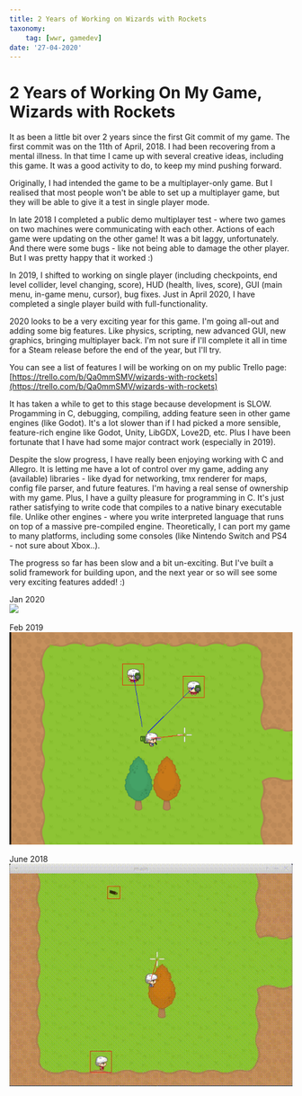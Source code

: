 ```yaml
---
title: 2 Years of Working on Wizards with Rockets
taxonomy:
	tag: [wwr, gamedev]
date: '27-04-2020'
---
```


# 2 Years of Working On My Game, Wizards with Rockets

It as been a little bit over 2 years since the first Git commit of my game. The first commit was on the 11th of April, 2018. I had been recovering from a mental illness. In that time I came up with several creative ideas, including this game. It was a good activity to do, to keep my mind pushing forward.

Originally, I had intended the game to be a multiplayer-only game. But I realised that most people won't be able to set up a multiplayer game, but they will be able to give it a test in single player mode.

In late 2018 I completed a public demo multiplayer test - where two games on two machines were communicating with each other. Actions of each game were updating on the other game! It was a bit laggy, unfortunately. And there were some bugs - like not being able to damage the other player. But I was pretty happy that it worked :)

In 2019, I shifted to working on single player (including checkpoints, end level collider, level changing, score), HUD (health, lives, score), GUI (main menu, in-game menu, cursor), bug fixes. Just in April 2020, I have completed a single player build with full-functionality.

2020 looks to be a very exciting year for this game. I'm going all-out and adding some big features. Like physics, scripting, new advanced GUI, new graphics, bringing multiplayer back. I'm not sure if I'll complete it all in time for a Steam release before the end of the year, but I'll try.

You can see a list of features I will be working on on my public Trello page: [https://trello.com/b/Qa0mmSMV/wizards-with-rockets](https://trello.com/b/Qa0mmSMV/wizards-with-rockets)

It has taken a while to get to this stage because development is SLOW. Progamming in C, debugging, compiling, adding feature seen in other game engines (like Godot). It's a lot slower than if I had picked a more sensible, feature-rich engine like Godot, Unity, LibGDX, Love2D, etc. Plus I have been fortunate that I have had some major contract work (especially in 2019).

Despite the slow progress, I have really been enjoying working with C and Allegro. It is letting me have a lot of control over my game, adding any (available) libraries - like dyad for networking, tmx renderer for maps, config file parser, and future features. I'm having a real sense of ownership with my game. Plus, I have a guilty pleasure for programming in C. It's just rather satisfying to write code that compiles to a native binary executable file. Unlike other engines - where you write interpreted language that runs on top of a massive pre-compiled engine. Theoretically, I can port my game to many platforms, including some consoles (like Nintendo Switch and PS4 - not sure about Xbox..).

The progress so far has been slow and a bit un-exciting. But I've built a solid framework for building upon, and the next year or so will see some very exciting features added! :)

Jan 2020  
![](iat0nxA5y7.gif)

Feb 2019  
![](2019-02-06_19-18-37.gif)

June 2018  
![](2018-06-20.gif)


